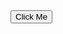 <button class="md-button" onclick="document.getElementById('myModal').style.display='block'">
  Click Me
</button>

<div id="myModal" style="display:none; position:fixed; z-index:1000; left:0; top:0; width:100%; height:100%; background-color:rgba(0,0,0,0.5);">
  <div style="background-color:#fefefe; margin:15% auto; padding:20px; border:1px solid #888; width:80%; max-width:600px; border-radius:8px;">
    <span onclick="document.getElementById('myModal').style.display='none'" style="color:#aaa; float:right; font-size:28px; font-weight:bold; cursor:pointer;">&times;</span>
    <h2>How to use <code>ls</code> command</h2>
    <p>
        <center><img src="../images/aws.png" width="100"/></center>
        <br>
        This is a test system to check the popup. 
        It shouldt trigger a popup in the middle of the page
    </p>
  </div>
</div>

